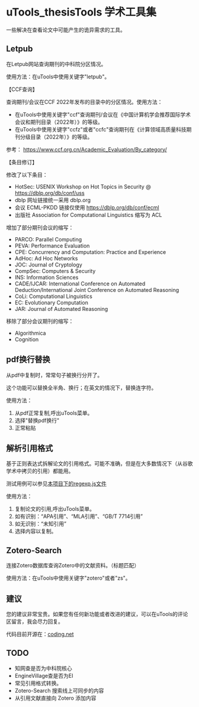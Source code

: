 # uTools_thesisTools 学术工具集

一些解决在查看论文中可能产生的诡异需求的工具。

## Letpub

在Letpub网站查询期刊的中科院分区情况。

使用方法：在uTools中使用关键字"letpub"。

【CCF查询】

查询期刊/会议在CCF 2022年发布的目录中的分区情况。使用方法：

- 在uTools中使用关键字"ccf"查询期刊/会议在《中国计算机学会推荐国际学术会议和期刊目录（2022年）》的等级。
- 在uTools中使用关键字"ccfz"或者"ccfc"查询期刊在《计算领域高质量科技期刊分级目录（2022年）》的等级。

参考： https://www.ccf.org.cn/Academic_Evaluation/By_category/

【条目修订】

修改了以下条目：
- HotSec: USENIX Workshop on Hot Topics in Security @ https://dblp.org/db/conf/uss
- dblp 网址链接统一采用 dblp.org
- 会议 ECML-PKDD 链接仅使用 https://dblp.org/db/conf/ecml
- 出版社 Association for Computational Linguistics 缩写为 ACL

增加了部分期刊会议的缩写：
- PARCO: Parallel Computing
- PEVA: Performance Evaluation
- CPE: Concurrency and Computation: Practice and Experience
- AdHoc: Ad Hoc Networks
- JOC: Journal of Cryptology
- CompSec: Computers & Security
- INS: Information Sciences
- CADE/IJCAR: International Conference on Automated Deduction/International Joint Conference on Automated Reasoning
- CoLi: Computational Linguistics
- EC: Evolutionary Computation
- JAR: Journal of Automated Reasoning

移除了部分会议期刊的缩写：
- Algorithmica
- Cognition

## pdf换行替换

从pdf中复制时，常常句子被换行分开了。

这个功能可以替换全半角、换行；在英文的情况下，替换连字符。

使用方法：

1. 从pdf正常复制,呼出uTools菜单。
2. 选择"替换pdf换行"
3. 正常粘贴

<!-- TODO: 处理uTools插件中来自应用的情况。 -->

## 解析引用格式

基于正则表达式拆解论文的引用格式。可能不准确，但是在大多数情况下（从谷歌学术中拷贝的引用）都能用。

测试用例可以参见[本项目下的regexp.js文件](https://ciaranchen.coding.net/public/dotfiles/utools_thesis_tools/git/files/master/regexp_test.js)

使用方法：

1. 复制论文的引用,呼出uTools菜单。
2. 如有识别：“APA引用”、“MLA引用”、“GB/T 7714引用”
3. 如无识别：“未知引用”
4. 选择内容以复制。

## Zotero-Search

连接Zotero数据库查询Zotero中的文献资料。（标题匹配）

使用方法：在uTools中使用关键字"zotero"或者"zs"。

## 建议

您的建议非常宝贵。如果您有任何新功能或者改进的建议，可以在uTools的评论区留言，我会尽力回复。

代码目前开源在：[coding.net](https://ciaranchen.coding.net/public/dotfiles/utools_thesis_tools/git/files)

## TODO

- 知网查是否为中科院核心
- EngineVillage查是否为EI
- 常见引用格式转换。
- Zotero-Search 搜索线上可同步的内容
- 从引用文献直接向 Zotero 添加内容
